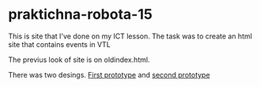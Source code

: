 # praktichna-robota-15
This is site that I've done on my ICT lesson.
The task was to create an html site that contains events in VTL


The previus look of site is on oldindex.html.

 There was two desings.
[First prototype](/other/prototype-1.png) and [second prototype](/other/prototype-2.png)
